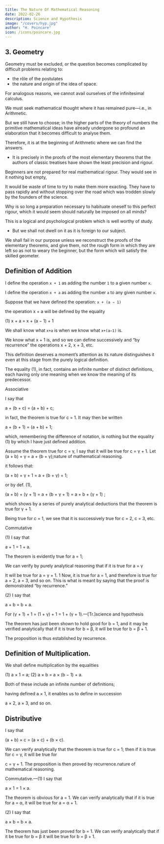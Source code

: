 ```yaml
---
title: The Nature Of Mathematical Reasoning
date: 2022-02-26
description: Science and Hypothesis
image: "/covers/hyp.jpg"
author: "H. Poincare"
icon: /icons/poincare.jpg
---
```



## 3. Geometry

<!-- Let us now see the geometer at work, and try to surprise some of his methods. The task is not without difficulty; it is not enough to open a book at random and to anal-science and hypothesis

yse any proof we may come across.  -->

Geometry must be excluded, or the question becomes complicated by difficult problems relating to:
- the rôle of the postulates
- the nature and origin of the idea of space. 

For analogous reasons, we cannot avail ourselves of the infinitesimal calculus. 

We must seek mathematical thought where it has remained pure—i.e., in Arithmetic. 

But we still have to choose; in the higher parts of the theory of numbers the primitive mathematical ideas have already undergone
so profound an elaboration that it becomes difficult to analyse them.

Therefore, it is at the beginning of Arithmetic where we can find the answers. 
- It is precisely in the proofs of the most elementary theorems that the authors of classic treatises have shown the least precision and rigour.

Beginners are not prepared for real mathematical rigour. They would see in it nothing but empty,
<!-- tedious subtleties.  -->

It would be waste of time to try to make them more exacting. They have to pass rapidly and without stopping over the road which was trodden slowly
by the founders of the science.

Why is so long a preparation necessary to habituate <!-- nature of mathematical reasoning. --> oneself to this perfect rigour, which it would seem should naturally be imposed on all minds?

This is a logical and psychological problem which is well worthy of study. 
- But we shall not dwell on it as it is foreign to our subject. 

We shall fail in our purpose unless we reconstruct the proofs of the elementary theorems, and give them, not the rough form in which they are left
so as not to weary the beginner, but the form which will satisfy the skilled geometer.


## Definition of Addition

I define<!--  assume that --> the operation `x + 1` as <!--  has been defined. --> adding the number `1` to a given number `x`. 

<!-- Whatever may be said of this definition, it does not enter 
into the subsequent reasoning. -->

I define the operation `x + a` as adding the number `a` to any given number `x`.

Suppose that we have defined the operation: `x + (a − 1)`

the operation x + a will be defined by the equality

(1) x + a = x + (a − 1) + 1

We shall know what `x+a` is when we know what `x+(a−1)` is. 

We know what x + 1 is, and so we can define successively and “by recurrence” the operations x + 2, x + 3, etc. 

This definition deserves a moment’s attention as its nature distinguishes it even at this stage from the purely logical definition. 

The equality (1), in fact, contains an infinite number of distinct definitions, each having only one meaning when we know the meaning of its predecessor.


Associative

I say that

a + (b + c) = (a + b) + c;

in fact, the theorem is true for c = 1. It may then be written

a + (b + 1) = (a + b) + 1;

which, remembering the difference of notation, is nothing but the equality (1) by which I have just defined addition.

Assume the theorem true for c = γ, I say that it will be true for c = γ + 1. Let
(a + b) + γ = a + (b + γ);nature of mathematical reasoning.

it follows that:

(a + b) + γ + 1 = a + (b + γ) + 1;

or by def. (1),

(a + b) + (γ + 1) = a + (b + γ + 1) = a + b + (γ + 1) ;

which shows by a series of purely analytical deductions that the theorem is true for γ + 1. 

Being true for c = 1, we see that it is successively true for c = 2, c = 3, etc.

Commutative

(1) I say that

a + 1 = 1 + a.

The theorem is evidently true for a = 1; 

We can verify by purely analytical reasoning that if it is true for a = γ

It will be true for a = γ + 1. 1 Now, it is true for a = 1, and therefore is true for a = 2, a = 3, and so on. This is
what is meant by saying that the proof is demonstrated “by recurrence.”

(2) I say that

a + b = b + a.

For (γ + 1) + 1 = (1 + γ) + 1 = 1 + (γ + 1).—[Tr.]science and hypothesis

The theorem has just been shown to hold good for b = 1, and it may be verified analytically that if it is true for b = β, it will be true for b = β + 1. 

The proposition is thus established by recurrence.


## Definition of Multiplication.

We shall define multiplication by the equalities

(1) a × 1 = a;
(2) a × b = a × (b − 1) + a.

Both of these include an infinite number of definitions;

having defined a × 1, it enables us to define in succession

a × 2, a × 3, and so on.



## Distributive

I say that

(a + b) × c = (a × c) + (b × c).

We can verify analytically that the theorem is true for
c = 1; then if it is true for c = γ, it will be true for

c = γ + 1. The proposition is then proved by recurrence.nature of mathematical reasoning.

Commutative.—(1) I say that

a × 1 = 1 × a.

The theorem is obvious for a = 1. We can verify analytically that if it is true for a = α, it will be true for
a = α + 1.

(2) I say that

a × b = b × a.

The theorem has just been proved for b = 1. We can verify analytically that if it be true for b = β it will be
true for b = β + 1.


